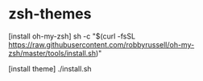 # zsh-themes

[install oh-my-zsh]
sh -c "$(curl -fsSL https://raw.githubusercontent.com/robbyrussell/oh-my-zsh/master/tools/install.sh)"

[install theme]
./install.sh

